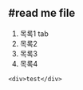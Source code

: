 

#read me file
---------------------------------

1. 목록1
	tab
1. 목록2
1. 목록3
1. 목록4

```
<div>test</div>
```